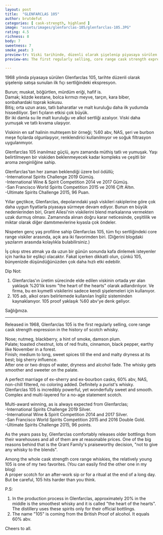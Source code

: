 ```yaml
---
layout: post
title:  "GLENFARCLAS 105"
author: brutdefut
categories: [ cask-strength, highland ]
image: "assets/images/glenfarclas-105/glenfarclas-105.JPG"
rating: 4.5
richness: 8
body: 7
sweetness: 7
smoke_peat: 3
preview-tr: Viski tarihinde, düzenli olarak şişelenip piyasaya sürülen ilk fıçı sertliğindeki ekspresyon.        
preview-en: The first regularly selling, core range cask strength expression in the history of scotch whisky.     
     
---
```


1968 yılında piyasaya sürülen Glenfarclas 105, tarihte düzenli olarak şişelenip satışa sunulan ilk fıçı sertliğindeki ekspresyon.  

Burun; muskat, böğürtlen, mürdüm eriği, hafif is.  
Damak; közde kestane, bolca kırmızı meyve, tarçın, kara biber, sonbahardaki toprak kokusu.  
Bitiş; orta uzun arası, tatlı baharatlar ve malt kuruluğu daha ilk yudumda hissediliyor. Şeri fıçıların etkisi çok büyük.  
Bir iki damla su ile malt kuruluğu ve alkol sertliği azalıyor. Viski daha yumuşak ve tatlı kıvama ulaşıyor.  

Viskinin en saf halinin muhteşem bir örneği; %60 abv, NAS, şeri ve burbon meşe fıçılarda olgunlaşıyor, renklendirici kullanılmıyor ve soğuk filtrasyon uygulanmıyor.  

Glenfarclas 105 inanılmaz güçlü, aynı zamanda müthiş tatlı ve yumuşak. Yaşı belirtilmeyen bir viskiden beklenmeyecek kadar kompleks ve çeşitli bir aroma zenginliğine sahip.   

Glenfarclas'tan her zaman beklendiği üzere bol ödüllü;  
-International Spirits Challenge 2019 Gümüş.    
-International Wine & Spirit Competition 2014 ve 2017 Gümüş.  
-San Francisco World Spirits Competition 2015 ve 2016 Çift Altın.  
-Ultimate Spirits Challenge 2015, 96 Puan.  

Yıllar geçtikce, Glenfarclas, depolarındaki yaşlı viskileri rakiplerine göre çok daha uygun fiyatlarla piyasaya sürmeye devam ediyor. Bunun en büyük nedenlerinden biri, Grant Ailesi'nin viskilerini blend markalarına vermekten uzak durmuş olması. Zamanında alınan doğru karar neticesinde, çeşitlilik ve miktar olarak diğer damıtımevlerine kıyasla çok öndeler.  

Nispeten genç yaş profiline sahip Glenfarclas 105, tüm fıçı sertliğindeki core range viskiler arasında, açık ara iki favorimden biri. (Diğerini blogdaki yazılarım arasında kolaylıkla bulabilirsiniz.)  

İş çıkışı stres atmak ya da uzun bir günün sonunda kafa dinlemek isteyenler için harika bir eşlikçi olacaktır. Fakat içerken dikkatli olun, çünkü 105, bünyenizde düşündüğünüzden çok daha hızlı etki edebilir.  

Dip Not:  
1) Glenfarclas'ın üretim sürecinde elde edilen viskinin ortada yer alan yaklaşık %20'lik kısmı "the heart of the hearts" olarak adlandırılıyor. Ve firma, bu en kıymetli viskilerini sadece kendi şişelemeleri için kullanıyor.   
2) 105 adı, alkol oranı belirlemede kullanılan İngiliz sisteminden kaynaklanıyor. 105 proof yaklaşık %60 abv'ye denk geliyor.   

Sağlığınıza.   

   
-----------------------------------------------

<p id="english"></p>

Released in 1968, Glenfarclas 105 is the first regularly selling, core range cask strength expression in the history of scotch whisky.  

Nose; nutmeg, blackberry, a hint of smoke, damson plum.  
Palate; toasted chestnut, lots of red fruits, cinnamon, black pepper, earthy like November in a forest.  
Finish; medium to long, sweet spices till the end and malty dryness at its best; big sherry influence.   
After one or two drops of water, dryness and alcohol fade. The whisky gets smoother and sweeter on the palate.   

A perfect marriage of ex-sherry and ex-bourbon casks, 60% abv, NAS, non-chill filtered, no coloring added. Definitely a purist's whisky.   
Glenfarclas 105 is incredibly powerful, yet wonderfully sweet and smooth. Complex and multi-layered for a no-age statement scotch.   

Multi-award winning, as is always expected from Glenfarclas;  
-International Spirits Challenge 2019 Silver.    
-International Wine & Spirit Competition 2014 and 2017 Silver.  
-San Francisco World Spirits Competition 2015 and 2016 Double Gold.  
-Ultimate Spirits Challenge 2015, 96 points.   

As the years pass by, Glenfarclas comfortably releases older bottlings from their warehouses and all of them are at reasonable prices. One of the big reasons behind that is the Grant Family's praiseworthy decision, "not to give any whisky to the blends".  

Among the whole cask strength core range whiskies, the relatively young 105 is one of my two favorites. (You can easily find the other one in my blog)   
A proper scotch for an after-work sip or for a ritual at the end of a long day. But be careful, 105 hits harder than you think.  

P.S:  
1) In the production process in Glenfarclas, approximately 20% in the middle is the smoothest whisky and it is called "the heart of the hearts". The distillery uses these spirits only for their official bottlings.  
2) The name "105" is coming from the British Proof of alcohol. It equals 60% abv.  

Cheers to all.    

